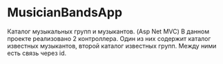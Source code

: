 # MusicianBandsApp
Каталог музыкальных групп и музыкантов. (Asp Net MVC)
В данном проекте реализовано 2 контроллера. Один из них содержит каталог известных музыкантов, второй каталог известных групп. Между ними есть связь через id.
